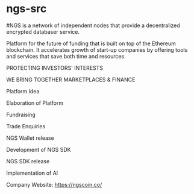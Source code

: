 # ngs-src

#NGS is a network of independent nodes that provide a decentralized encrypted databaser service.

Platform for the future of funding that is built on top of the Ethereum blockchain. It accelerates growth of start-up companies by offering tools and services that save both time and resources.

PROTECTING INVESTORS' INTERESTS

WE BRING TOGETHER MARKETPLACES & FINANCE

Platform Idea

Elaboration of Platform

Fundraising

Trade Enquiries

NGS Wallet release

Development of NGS SDK

NGS SDK release

Implementation of AI

Company Website: https://ngscoin.co/
